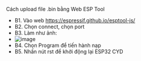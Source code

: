 Cách upload file .bin bằng Web ESP Tool
  * B1. Vào web https://espressif.github.io/esptool-js/
  * B2. Chọn connect, chọn port
  * B3. Làm như ảnh:
  * ![image](https://github.com/user-attachments/assets/eb97f6cb-3ab2-45fb-bfb9-e2b7298866b5)
  * B4. Chọn Program để tiến hành nạp
  * B5. Nhấn nút rst để khởi động lại ESP32 CYD

